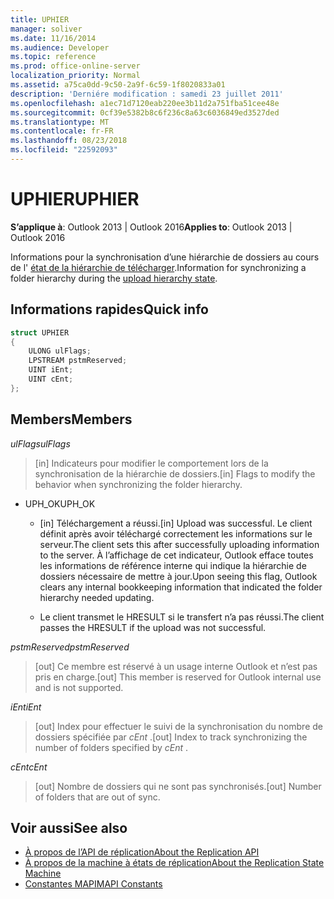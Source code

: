 ```yaml
---
title: UPHIER
manager: soliver
ms.date: 11/16/2014
ms.audience: Developer
ms.topic: reference
ms.prod: office-online-server
localization_priority: Normal
ms.assetid: a75ca0dd-9c50-2a9f-6c59-1f8020833a01
description: 'Derniére modification : samedi 23 juillet 2011'
ms.openlocfilehash: a1ec71d7120eab220ee3b11d2a751fba51cee48e
ms.sourcegitcommit: 0cf39e5382b8c6f236c8a63c6036849ed3527ded
ms.translationtype: MT
ms.contentlocale: fr-FR
ms.lasthandoff: 08/23/2018
ms.locfileid: "22592093"
---
```

# <a name="uphier"></a><span data-ttu-id="af847-103">UPHIER</span><span class="sxs-lookup"><span data-stu-id="af847-103">UPHIER</span></span>
 
<span data-ttu-id="af847-104">**S’applique à**: Outlook 2013 | Outlook 2016</span><span class="sxs-lookup"><span data-stu-id="af847-104">**Applies to**: Outlook 2013 | Outlook 2016</span></span> 
  
<span data-ttu-id="af847-105">Informations pour la synchronisation d’une hiérarchie de dossiers au cours de l' [état de la hiérarchie de télécharger](upload-hierarchy-state.md).</span><span class="sxs-lookup"><span data-stu-id="af847-105">Information for synchronizing a folder hierarchy during the [upload hierarchy state](upload-hierarchy-state.md).</span></span>
  
## <a name="quick-info"></a><span data-ttu-id="af847-106">Informations rapides</span><span class="sxs-lookup"><span data-stu-id="af847-106">Quick info</span></span>

```cpp
struct UPHIER 
{ 
    ULONG ulFlags; 
    LPSTREAM pstmReserved; 
    UINT iEnt; 
    UINT cEnt; 
};
```

## <a name="members"></a><span data-ttu-id="af847-107">Members</span><span class="sxs-lookup"><span data-stu-id="af847-107">Members</span></span>

<span data-ttu-id="af847-108">_ulFlags_</span><span class="sxs-lookup"><span data-stu-id="af847-108">_ulFlags_</span></span>
  
> <span data-ttu-id="af847-109">[in] Indicateurs pour modifier le comportement lors de la synchronisation de la hiérarchie de dossiers.</span><span class="sxs-lookup"><span data-stu-id="af847-109">[in] Flags to modify the behavior when synchronizing the folder hierarchy.</span></span>
    
  - <span data-ttu-id="af847-110">UPH_OK</span><span class="sxs-lookup"><span data-stu-id="af847-110">UPH_OK</span></span>
    
    - <span data-ttu-id="af847-111">[in] Téléchargement a réussi.</span><span class="sxs-lookup"><span data-stu-id="af847-111">[in] Upload was successful.</span></span> <span data-ttu-id="af847-112">Le client définit après avoir téléchargé correctement les informations sur le serveur.</span><span class="sxs-lookup"><span data-stu-id="af847-112">The client sets this after successfully uploading information to the server.</span></span> <span data-ttu-id="af847-113">À l’affichage de cet indicateur, Outlook efface toutes les informations de référence interne qui indique la hiérarchie de dossiers nécessaire de mettre à jour.</span><span class="sxs-lookup"><span data-stu-id="af847-113">Upon seeing this flag, Outlook clears any internal bookkeeping information that indicated the folder hierarchy needed updating.</span></span> 
    
    - <span data-ttu-id="af847-114">Le client transmet le HRESULT si le transfert n’a pas réussi.</span><span class="sxs-lookup"><span data-stu-id="af847-114">The client passes the HRESULT if the upload was not successful.</span></span>
    
<span data-ttu-id="af847-115">_pstmReserved_</span><span class="sxs-lookup"><span data-stu-id="af847-115">_pstmReserved_</span></span>
  
> <span data-ttu-id="af847-116">[out] Ce membre est réservé à un usage interne Outlook et n’est pas pris en charge.</span><span class="sxs-lookup"><span data-stu-id="af847-116">[out] This member is reserved for Outlook internal use and is not supported.</span></span>
    
<span data-ttu-id="af847-117">_iEnt_</span><span class="sxs-lookup"><span data-stu-id="af847-117">_iEnt_</span></span>
  
> <span data-ttu-id="af847-118">[out] Index pour effectuer le suivi de la synchronisation du nombre de dossiers spécifiée par *cEnt* .</span><span class="sxs-lookup"><span data-stu-id="af847-118">[out] Index to track synchronizing the number of folders specified by  *cEnt*  .</span></span> 
    
<span data-ttu-id="af847-119">_cEnt_</span><span class="sxs-lookup"><span data-stu-id="af847-119">_cEnt_</span></span>
  
> <span data-ttu-id="af847-120">[out] Nombre de dossiers qui ne sont pas synchronisés.</span><span class="sxs-lookup"><span data-stu-id="af847-120">[out] Number of folders that are out of sync.</span></span>
    
## <a name="see-also"></a><span data-ttu-id="af847-121">Voir aussi</span><span class="sxs-lookup"><span data-stu-id="af847-121">See also</span></span>

- [<span data-ttu-id="af847-122">À propos de l’API de réplication</span><span class="sxs-lookup"><span data-stu-id="af847-122">About the Replication API</span></span>](about-the-replication-api.md)
- [<span data-ttu-id="af847-123">À propos de la machine à états de réplication</span><span class="sxs-lookup"><span data-stu-id="af847-123">About the Replication State Machine</span></span>](about-the-replication-state-machine.md)
- [<span data-ttu-id="af847-124">Constantes MAPI</span><span class="sxs-lookup"><span data-stu-id="af847-124">MAPI Constants</span></span>](mapi-constants.md)

